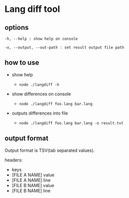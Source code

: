 # Lang diff tool

## options
    -h, --help : show help on console

    -o, --output, --out-path : set result output file path

## how to use

* show help
    * `node ./langdiff -h`

* show differences on console
    * `node ./langdiff foo.lang bar.lang`

* outputs differences into file
    * `node ./langdiff foo.lang bar.lang -o result.txt`

## output format
Output format is TSV(tab separated values).

headers:
* keys
* [FILE A NAME] value
* [FILE A NAME] line
* [FILE B NAME] value
* [FILE B NAME] line
